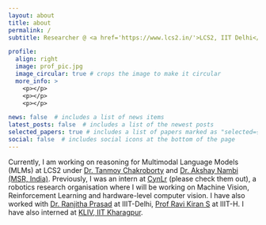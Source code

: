 ```yaml
---
layout: about
title: about
permalink: /
subtitle: Researcher @ <a href='https://www.lcs2.in/'>LCS2, IIT Delhi</a>, Alum @ MIT, Manipal

profile:
  align: right
  image: prof_pic.jpg
  image_circular: true # crops the image to make it circular
  more_info: >
    <p></p>
    <p></p>
    <p></p>

news: false  # includes a list of news items
latest_posts: false  # includes a list of the newest posts
selected_papers: true # includes a list of papers marked as "selected={true}"
social: false  # includes social icons at the bottom of the page
---
```

Currently, I am working on reasoning for Multimodal Language Models (MLMs) at LCS2 under [Dr. Tanmoy Chakroborty](https://tanmoychak.com/) and [Dr. Akshay Nambi (MSR, India)](https://tanmoychak.com/). Previously, I was an intern at [CynLr](https://www.cynlr.com/) (please check them out), a robotics research organisation where I will be working on Machine Vision, Reinforcement Learning and hardware-level computer vision. I have also worked with [Dr. Ranjitha Prasad](https://sites.google.com/site/ranjithap/home) at IIIT-Delhi, [Prof Ravi Kiran S](https://ravika.github.io/) at IIIT-H. I have also interned at [KLIV, IIT Kharagpur](https://iitkliv.github.io/).
